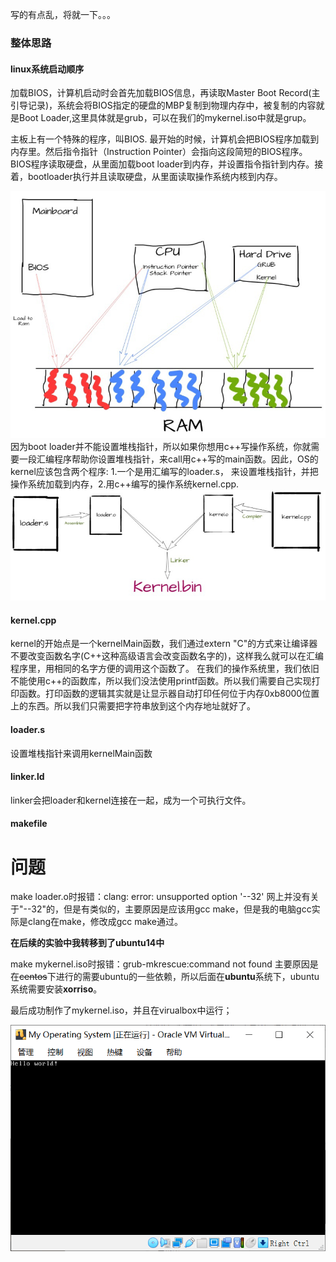 写的有点乱，将就一下。。。
### 整体思路

#### linux系统启动顺序
加载BIOS，计算机启动时会首先加载BIOS信息，再读取Master Boot Record(主引导记录)，系统会将BIOS指定的硬盘的MBP复制到物理内存中，被复制的内容就是Boot Loader,这里具体就是grub，可以在我们的mykernel.iso中就是grup。

主板上有一个特殊的程序，叫BIOS. 最开始的时候，计算机会把BIOS程序加载到内存里。然后指令指针（Instruction Pointer）会指向这段简短的BIOS程序。BIOS程序读取硬盘，从里面加载boot loader到内存，并设置指令指针到内存。接着，bootloader执行并且读取硬盘，从里面读取操作系统内核到内存。


![1](./1.png)
因为boot loader并不能设置堆栈指针，所以如果你想用c++写操作系统，你就需要一段汇编程序帮助你设置堆栈指针，来call用c++写的main函数。因此，OS的kernel应该包含两个程序: 1.一个是用汇编写的loader.s， 来设置堆栈指针，并把操作系统加载到内存，2.用c++编写的操作系统kernel.cpp.
![2](./2.png)
#### kernel.cpp
kernel的开始点是一个kernelMain函数，我们通过extern "C"的方式来让编译器不要改变函数名字(C++这种高级语言会改变函数名字的)，这样我么就可以在汇编程序里，用相同的名字方便的调用这个函数了。
在我们的操作系统里，我们依旧不能使用c++的函数库，所以我们没法使用printf函数。所以我们需要自己实现打印函数。打印函数的逻辑其实就是让显示器自动打印任何位于内存0xb8000位置上的东西。所以我们只需要把字符串放到这个内存地址就好了。

#### loader.s
设置堆栈指针来调用kernelMain函数

#### linker.ld
linker会把loader和kernel连接在一起，成为一个可执行文件。

#### makefile

# 问题
make loader.o时报错：clang: error: unsupported option '--32'
	网上并没有关于"--32"的，但是有类似的，主要原因是应该用gcc make，但是我的电脑gcc实际是clang在make，修改成gcc make通过。

**在后续的实验中我转移到了ubuntu14中**

make mykernel.iso时报错：grub-mkrescue:command not found
	主要原因是在~~centos~~下进行的需要ubuntu的一些依赖，所以后面在**ubuntu**系统下，ubuntu系统需要安装**xorriso**。

最后成功制作了mykernel.iso，并且在virualbox中运行；

![My Operating System](./mykerneliso.png)

